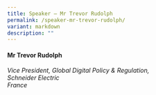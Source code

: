 ```yaml
---
title: Speaker – Mr Trevor Rudolph
permalink: /speaker-mr-trevor-rudolph/
variant: markdown
description: ""
---
```

#### **Mr Trevor Rudolph**

*Vice President, Global Digital Policy &amp; Regulation, <br> Schneider Electric <br>France*